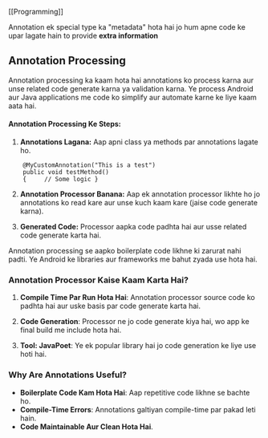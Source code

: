 [[Programming]] 

Annotation ek special type ka "metadata" hota hai jo hum apne code ke upar lagate hain to provide **extra information**

## Annotation Processing

Annotation processing ka kaam hota hai annotations ko process karna aur unse related code generate karna ya validation karna. 
Ye process Android aur Java applications me code ko simplify aur automate karne ke liye kaam aata hai.


#### **Annotation Processing Ke Steps:**

1. **Annotations Lagana:** Aap apni class ya methods par annotations lagate ho.
  
```
    @MyCustomAnnotation("This is a test")
    public void testMethod() 
    {     // Some logic } 
```

2. **Annotation Processor Banana:** Aap ek annotation processor likhte ho jo annotations ko read kare aur unse kuch kaam kare (jaise code generate karna).

3. **Generated Code:** Processor aapka code padhta hai aur usse related code generate karta hai.


Annotation processing se aapko boilerplate code likhne ki zarurat nahi padti. Ye Android ke libraries aur frameworks me bahut zyada use hota hai.

### **Annotation Processor Kaise Kaam Karta Hai?**

1. **Compile Time Par Run Hota Hai**: Annotation processor source code ko padhta hai aur uske basis par code generate karta hai.
    
2. **Code Generation**: Processor ne jo code generate kiya hai, wo app ke final build me include hota hai.
    
3. **Tool: JavaPoet**: Ye ek popular library hai jo code generation ke liye use hoti hai.

### **Why Are Annotations Useful?**

- **Boilerplate Code Kam Hota Hai**: Aap repetitive code likhne se bachte ho.
- **Compile-Time Errors**: Annotations galtiyan compile-time par pakad leti hain.
- **Code Maintainable Aur Clean Hota Hai**.